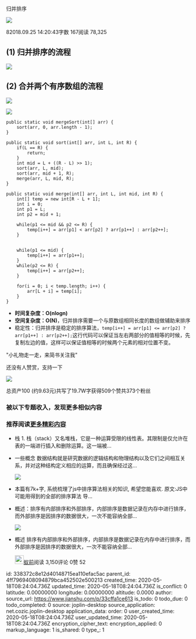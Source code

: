 归并排序

[![](https://upload.jianshu.io/users/upload_avatars/7789414/1c860634-c368-4266-9ca5-1a73e4addc2a.jpg?imageMogr2/auto-orient/strip|imageView2/1/w/96/h/96)](https://www.jianshu.com/u/f3baddfa95fc)

82018.09.25 14:20:43字数 167阅读 78,325

## (1) 归并排序的流程

![](https://upload-images.jianshu.io/upload_images/7789414-b410a7c0fea50eba.png?imageMogr2/auto-orient/strip|imageView2/2/w/1141)

## (2) 合并两个有序数组的流程

![](https://upload-images.jianshu.io/upload_images/7789414-4b8f4cb3cb5f0a9f.png?imageMogr2/auto-orient/strip|imageView2/2/w/1200)

![](https://upload-images.jianshu.io/upload_images/7789414-2737ec30a70ff74f.gif?imageMogr2/auto-orient/strip|imageView2/2/w/811)

```
public static void mergeSort(int[] arr) {
    sort(arr, 0, arr.length - 1);
}

public static void sort(int[] arr, int L, int R) {
    if(L == R) {
        return;
    }
    int mid = L + ((R - L) >> 1);
    sort(arr, L, mid);
    sort(arr, mid + 1, R);
    merge(arr, L, mid, R);
}

public static void merge(int[] arr, int L, int mid, int R) {
    int[] temp = new int[R - L + 1];
    int i = 0;
    int p1 = L;
    int p2 = mid + 1;
    
    while(p1 <= mid && p2 <= R) {
        temp[i++] = arr[p1] < arr[p2] ? arr[p1++] : arr[p2++];
    }
    
    
    while(p1 <= mid) {
        temp[i++] = arr[p1++];
    }
    while(p2 <= R) {
        temp[i++] = arr[p2++];
    }
    
    for(i = 0; i < temp.length; i++) {
        arr[L + i] = temp[i];
    }
}

```

- **时间复杂度：O(nlogn)**
- **空间复杂度：O(N)**，归并排序需要一个与原数组相同长度的数组做辅助来排序
- 稳定性：归并排序是稳定的排序算法，`temp[i++] = arr[p1] <= arr[p2] ? arr[p1++] : arr[p2++];`这行代码可以保证当左右两部分的值相等的时候，先复制左边的值，这样可以保证值相等的时候两个元素的相对位置不变。

"小礼物走一走，来简书关注我"

还没有人赞赏，支持一下

[![  ](https://upload.jianshu.io/users/upload_avatars/7789414/1c860634-c368-4266-9ca5-1a73e4addc2a.jpg?imageMogr2/auto-orient/strip|imageView2/1/w/100/h/100)](https://www.jianshu.com/u/f3baddfa95fc)

总资产100 (约9.63元)共写了19.7W字获得509个赞共373个粉丝

### 被以下专题收入，发现更多相似内容

### 推荐阅读[更多精彩内容](https://www.jianshu.com/)

- 栈 1\. 栈（stack）又名堆栈，它是一种运算受限的线性表。其限制是仅允许在表的一端进行插入和删除运算。这一端被...
    
- 一些概念 数据结构就是研究数据的逻辑结构和物理结构以及它们之间相互关系，并对这种结构定义相应的运算，而且确保经过这...
    
    [![](https://upload-images.jianshu.io/upload_images/1851300-d10ce74c73e26ca2.jpg?imageMogr2/auto-orient/strip|imageView2/1/w/300/h/240)](https://www.jianshu.com/p/cbb0fe2e3ddd)
- 本篇有7k+字, 系统梳理了js中排序算法相关的知识, 希望您能喜欢. 原文:JS中可能用得到的全部的排序算法 导...
    
- 概述：排序有内部排序和外部排序，内部排序是数据记录在内存中进行排序，而外部排序是因排序的数据很大，一次不能容纳全部...
    
    [![](https://upload-images.jianshu.io/upload_images/2362779-ab7027bf2ecbbd36.jpg?imageMogr2/auto-orient/strip|imageView2/1/w/300/h/240)](https://www.jianshu.com/p/b1c815c5a8e7)
- 概述 排序有内部排序和外部排序，内部排序是数据记录在内存中进行排序，而外部排序是因排序的数据很大，一次不能容纳全部...
    
    [<img width="24" height="24" src=":/99b04e0607124bf5bdeff1f4ad5e4ffd"/>蚁前](https://www.jianshu.com/u/e61b8f216770)阅读 3,150评论 0赞 52

id: 338372c8e12d40148715ea110efac5ac
parent_id: 4ff7969408094879bca452502e500213
created_time: 2020-05-18T08:24:04.736Z
updated_time: 2020-05-18T08:24:04.736Z
is_conflict: 0
latitude: 0.00000000
longitude: 0.00000000
altitude: 0.0000
author: 
source_url: https://www.jianshu.com/p/33cffa1ce613
is_todo: 0
todo_due: 0
todo_completed: 0
source: joplin-desktop
source_application: net.cozic.joplin-desktop
application_data: 
order: 0
user_created_time: 2020-05-18T08:24:04.736Z
user_updated_time: 2020-05-18T08:24:04.736Z
encryption_cipher_text: 
encryption_applied: 0
markup_language: 1
is_shared: 0
type_: 1